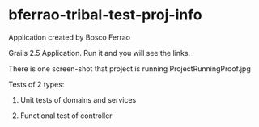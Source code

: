 # bferrao-tribal-test-proj-info
Application created by Bosco Ferrao

Grails 2.5 Application. Run it and you will see the links.

There is one screen-shot that project is running ProjectRunningProof.jpg


Tests of 2 types:

1) Unit tests of domains and services

2) Functional test of controller
